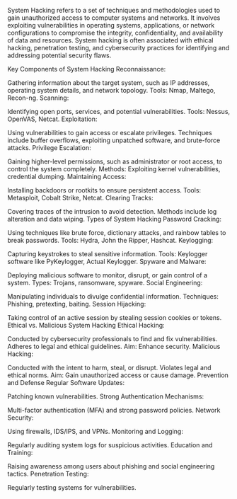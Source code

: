 System Hacking refers to a set of techniques and methodologies used to gain unauthorized access to computer systems and networks. It involves exploiting vulnerabilities in operating systems, applications, or network configurations to compromise the integrity, confidentiality, and availability of data and resources. System hacking is often associated with ethical hacking, penetration testing, and cybersecurity practices for identifying and addressing potential security flaws.

Key Components of System Hacking
Reconnaissance:

Gathering information about the target system, such as IP addresses, operating system details, and network topology.
Tools: Nmap, Maltego, Recon-ng.
Scanning:

Identifying open ports, services, and potential vulnerabilities.
Tools: Nessus, OpenVAS, Netcat.
Exploitation:

Using vulnerabilities to gain access or escalate privileges.
Techniques include buffer overflows, exploiting unpatched software, and brute-force attacks.
Privilege Escalation:

Gaining higher-level permissions, such as administrator or root access, to control the system completely.
Methods: Exploiting kernel vulnerabilities, credential dumping.
Maintaining Access:

Installing backdoors or rootkits to ensure persistent access.
Tools: Metasploit, Cobalt Strike, Netcat.
Clearing Tracks:

Covering traces of the intrusion to avoid detection.
Methods include log alteration and data wiping.
Types of System Hacking
Password Cracking:

Using techniques like brute force, dictionary attacks, and rainbow tables to break passwords.
Tools: Hydra, John the Ripper, Hashcat.
Keylogging:

Capturing keystrokes to steal sensitive information.
Tools: Keylogger software like PyKeylogger, Actual Keylogger.
Spyware and Malware:

Deploying malicious software to monitor, disrupt, or gain control of a system.
Types: Trojans, ransomware, spyware.
Social Engineering:

Manipulating individuals to divulge confidential information.
Techniques: Phishing, pretexting, baiting.
Session Hijacking:

Taking control of an active session by stealing session cookies or tokens.
Ethical vs. Malicious System Hacking
Ethical Hacking:

Conducted by cybersecurity professionals to find and fix vulnerabilities.
Adheres to legal and ethical guidelines.
Aim: Enhance security.
Malicious Hacking:

Conducted with the intent to harm, steal, or disrupt.
Violates legal and ethical norms.
Aim: Gain unauthorized access or cause damage.
Prevention and Defense
Regular Software Updates:

Patching known vulnerabilities.
Strong Authentication Mechanisms:

Multi-factor authentication (MFA) and strong password policies.
Network Security:

Using firewalls, IDS/IPS, and VPNs.
Monitoring and Logging:

Regularly auditing system logs for suspicious activities.
Education and Training:

Raising awareness among users about phishing and social engineering tactics.
Penetration Testing:

Regularly testing systems for vulnerabilities.